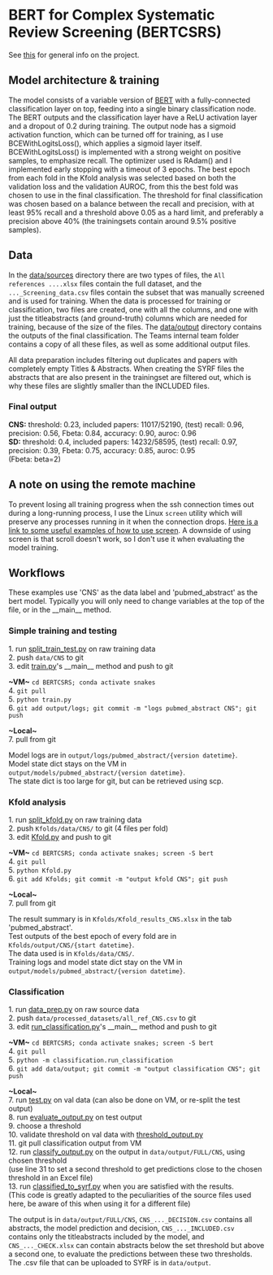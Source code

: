 # BERT for Complex Systematic Review Screening (BERTCSRS)
See [this](Project%20info.pptx) for general info on the project.

## Model architecture & training
The model consists of a variable version of [BERT](https://huggingface.co/blog/bert-101) with a fully-connected 
classification layer on top, feeding into a single binary classification node. The BERT outputs and the classification 
layer have a ReLU activation layer and a dropout of 0.2 during training. The output node has a sigmoid activation function, 
which can be turned off for training, as I use BCEWithLogitsLoss(), which applies a sigmoid layer itself. BCEWithLogitsLoss() 
is implemented with a strong weight on positive samples, to emphasize recall. The optimizer used is RAdam() and I 
implemented early stopping with a timeout of 3 epochs. 
The best epoch from each fold in the Kfold analysis was selected based on both the validation loss and the validation AUROC, 
from this the best fold was chosen to use in the final classification. The threshold for final classification was chosen based 
on a balance between the recall and precision, with at least 95% recall and a threshold above 0.05 as a hard limit, and 
preferably a precision above 40% (the trainingsets contain around 9.5% positive samples).  

## Data
In the [data/sources](data/sources) directory there are two types of files, the `All references ....xlsx` files contain the full dataset, 
and the `..._Screening_data.csv` files contain the subset that was manually screened and is used for training. When the data is processed 
for training or classification, two files are created, one with all the columns, and one with just the titleabstracts (and ground-truth) 
columns which are needed for training, because of the size of the files. The [data/output](data/output) directory contains the outputs 
of the final classification. The Teams internal team folder contains a copy of all these files, as well as some additional output files.  

All data preparation includes filtering out duplicates and papers with completely empty Titles & Abstracts.
When creating the SYRF files the abstracts that are also present in the trainingset are filtered out, which is why these files are slightly 
smaller than the INCLUDED files.
### Final output
__CNS:__ threshold: 0.23, included papers: 11017/52190, (test) recall: 0.96, precision: 0.56, Fbeta: 0.84, accuracy: 0.90, auroc: 0.96  
__SD:__ threshold: 0.4, included papers: 14232/58595, (test) recall: 0.97, precision: 0.39, Fbeta: 0.75, accuracy: 0.85, auroc: 0.95  
(Fbeta: beta=2)

## A note on using the remote machine
To prevent losing all training progress when the ssh connection times out during a long-running process, I use the Linux `screen` 
utility which will preserve any processes running in it when the connection drops. 
[Here is a link to some useful examples of how to use screen](https://www.tecmint.com/screen-command-examples-to-manage-linux-terminals/). 
A downside of using screen is that scroll doesn't work, so I don't use it when evaluating the model training.

## Workflows
These examples use 'CNS' as the data label and 'pubmed_abstract' as the bert model. Typically you will only need to change variables at 
the top of the file, or in the \_\_main\_\_ method.
### Simple training and testing
1\. run [split_train_test.py](data/split_train_test.py) on raw training data  
2\. push `data/CNS` to git  
3\. edit [train.py](train.py)'s \_\_main__ method and push to git  

**\~VM\~** `cd BERTCSRS; conda activate snakes`  
4. `git pull`  
5. `python train.py`  
6. `git add output/logs; git commit -m "logs pubmed_abstract CNS"; git push`  

**\~Local\~**  
7. pull from git  

Model logs are in `output/logs/pubmed_abstract/{version datetime}`.  
Model state dict stays on the VM in `output/models/pubmed_abstract/{version datetime}`.  
The state dict is too large for git, but can be retrieved using scp.  

### Kfold analysis
1\. run [split_kfold.py](data/split_kfold.py) on raw training data  
2\. push `Kfolds/data/CNS/` to git (4 files per fold)  
3\. edit [Kfold.py](Kfold.py) and push to git  

**\~VM\~** `cd BERTCSRS; conda activate snakes; screen -S bert`  
4. `git pull`  
5. `python Kfold.py`  
6. `git add Kfolds; git commit -m "output kfold CNS"; git push`   

**\~Local\~**  
7. pull from git  

The result summary is in `Kfolds/Kfold_results_CNS.xlsx` in the tab 'pubmed_abstract'.  
Test outputs of the best epoch of every fold are in `Kfolds/output/CNS/{start datetime}`.  
The data used is in `Kfolds/data/CNS/`.  
Training logs and model state dict stay on the VM in `output/models/pubmed_abstract/{version datetime}`.

### Classification
1\. run [data_prep.py](data/data_prep.py) on raw source data  
2\. push `data/processed_datasets/all_ref_CNS.csv` to git  
3\. edit [run_classification.py](classification/run_classification.py)'s \_\_main__ method and push to git  

**\~VM\~** `cd BERTCSRS; conda activate snakes; screen -S bert`  
4. `git pull`  
5. `python -m classification.run_classification`  
6. `git add data/output; git commit -m "output classification CNS"; git push`  

**\~Local\~**  
7. run [test.py](evaluation/test.py) on val data (can also be done on VM, or re-split the test output)  
8. run [evaluate_output.py](evaluation/evaluate_output.py) on test output  
9. choose a threshold  
10. validate threshold on val data with [threshold_output.py](evaluation/threshold_output.py)  
11. git pull classification output from VM  
12. run [classify_output.py](classification/classify_output.py) on the output in `data/output/FULL/CNS`, 
using chosen threshold  
    (use line 31 to set a second threshold to get predictions close to the chosen threshold in an Excel file)  
13. run [classified_to_syrf.py](classification/classified_to_syrf.py) when you are satisfied with the results.   
        (This code is greatly adapted to the peculiarities of the source files used here, be aware of this when using it for a different file)

The output is in `data/output/FULL/CNS`, `CNS_..._DECISION.csv` contains all abstracts, the model prediction and decision,
`CNS_..._INCLUDED.csv` contains only the titleabstracts included by the model, and `CNS_..._CHECK.xlsx` can contain abstracts
below the set threshold but above a second one, to evaluate the predictions between these two thresholds.  
The .csv file that can be uploaded to SYRF is in `data/output`.

